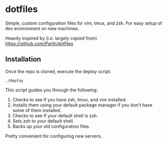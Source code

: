 # dotfiles
Simple, custom configuration files for vim, tmux, and zsh. For easy setup of dev environment on new machines.

Heavily inspired by (i.e. largely copied from) https://github.com/Parth/dotfiles

## Installation

Once the repo is cloned, execute the deploy script:
```
./deploy
```

This script guides you through the following:

1. Checks to see if you have zsh, tmux, and vim installed. 
2. Installs them using your default package manager if you don't have some of them installed.
3. Checks to see if your default shell is zsh.
4. Sets zsh to your default shell.
5. Backs up your old configuration files.

Pretty convenient for configuring new servers.

